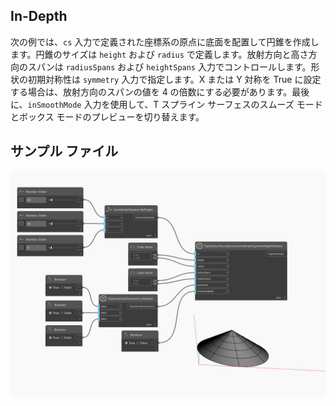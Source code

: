 <!--- Autodesk.DesignScript.Geometry.TSpline.TSplineSurface.ByConeCoordinateSystemHeightRadius --->
<!--- WG4273QZLTXFNOZTJWMFHD4JKB67IIQBJCQNC5SMOC43VJNXKACA --->
## In-Depth
次の例では、`cs` 入力で定義された座標系の原点に底面を配置して円錐を作成します。円錐のサイズは `height` および `radius` で定義します。放射方向と高さ方向のスパンは `radiusSpans` および `heightSpans` 入力でコントロールします。形状の初期対称性は `symmetry` 入力で指定します。X または Y 対称を True に設定する場合は、放射方向のスパンの値を 4 の倍数にする必要があります。最後に、`inSmoothMode` 入力を使用して、T スプライン サーフェスのスムーズ モードとボックス モードのプレビューを切り替えます。

## サンプル ファイル

![Example](./WG4273QZLTXFNOZTJWMFHD4JKB67IIQBJCQNC5SMOC43VJNXKACA_img.jpg)

